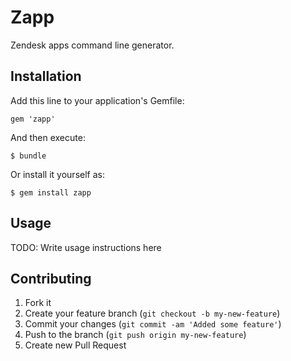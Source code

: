 # Zapp

Zendesk apps command line generator.

## Installation

Add this line to your application's Gemfile:

    gem 'zapp'

And then execute:

    $ bundle

Or install it yourself as:

    $ gem install zapp

## Usage

TODO: Write usage instructions here

## Contributing

1. Fork it
2. Create your feature branch (`git checkout -b my-new-feature`)
3. Commit your changes (`git commit -am 'Added some feature'`)
4. Push to the branch (`git push origin my-new-feature`)
5. Create new Pull Request
